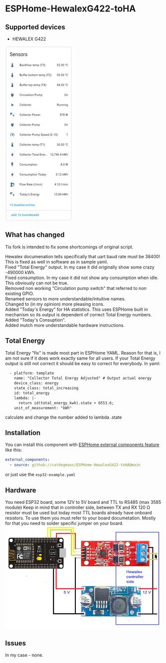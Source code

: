 # ESPHome-HewalexG422-toHA
 

## Supported devices

* HEWALEX G422

![Hardware](https://github.com/catdogmaus/ESPHome-HewalexG422-toHA/blob/main/files/sensors.jpg)

## What has changed

Tis fork is intended to fix some shortcomings of original script.<br/>

Hewalex documenation tells specifically that uart baud rate must be 38400! This is fixed as well in software as in sample yaml.<br/>
Fixed "Total Energy" output. In my case it did originally show some crazy -490000 kWh.<br/>
Fixed consumption. In my case it did not show any consumption when idle. This obviously can not be true.<br/>
Removed non working "Circulation pump switch" that referred to non existing GPIO.<br/>
Renamed sensors to more understandable/intuitive names.<br/>
Changed to (in my opinion) more pleasing icons.<br/>
Added "Today's Energy" for HA statistics. This uses ESPHome built in mechanism so its output is dependent of correct Total Energy numbers.<br/>
Added "Today's Consuption".<br/>
Added mutch more understandable hardware instructions.

## Total Energy

Total Energy "fix" is made most part in ESPHome YAML. Reason for that is, I am not sure if it does work exactly same for all users. If your Total Energy output is still not correct it should be easy to correct for everybody. In yaml:
```
  - platform: template
    name: "Collector Total Energy Adjusted" # Output actual energy
    device_class: energy
    state_class: total_increasing
    id: total_energy
    lambda: |-
      return id(total_energy_kwh).state + 6553.6;
    unit_of_measurement: "kWh"
```
calculate and change the number added to lambda .state 

## Installation

You can install this component with [ESPHome external components feature](https://esphome.io/components/external_components.html) like this:
```yaml
external_components:
  - source: github://catdogmaus/ESPHome-HewalexG422-toHA@main
```
or just use the `esp32-example.yaml` 

## Hardware 
You need ESP32 board, some 12V to 5V board and TTL to RS485 (max 3585 module)
Keep in mind that in controller side, between TX and RX 120 Ω resistor must be used but today most TTL boards already have onboard resistors. To use them you must refer to your board documetation. Mostly for that you need to solder specific jumper on your board.
![Hardware](https://github.com/catdogmaus/ESPHome-HewalexG422-toHA/blob/main/files/scema.png)

## Issues

In my case - none. 

